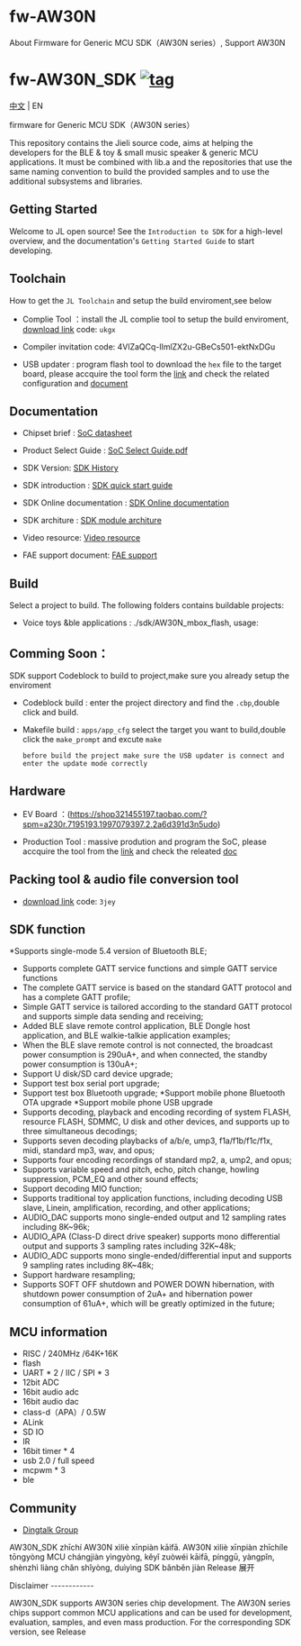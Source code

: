 # fw-AW30N
About Firmware for Generic MCU SDK（AW30N series）, Support AW30N

[tag download]:https://github.com/Jieli-Tech/AW30N/tags
[tag_badgen]:https://img.shields.io/github/v/tag/Jieli-Tech/AW30N?style=plastic&logo=bluetooth&label=tag&labelColor=ffffff&color=informational

# fw-AW30N_SDK   [![tag][tag_badgen]][tag download]

[中文](./README.md) | EN

firmware for Generic MCU SDK（AW30N series）

This repository contains the Jieli source code, aims at helping the developers for the BLE & toy & small music speaker & generic MCU applications.
It must be combined with lib.a and the repositories that use the same
naming convention to build the provided samples and to use the additional
subsystems and libraries.

Getting Started
------------

Welcome to JL open source! See the `Introduction to SDK` for a high-level overview,
and the documentation's `Getting Started Guide` to start developing.

Toolchain
------------

How to get the `JL Toolchain` and setup the build enviroment,see below

* Complie Tool ：install the JL complie tool to setup the build enviroment, [download link](https://pan.baidu.com/s/1f5pK7ZaBNnvbflD-7R22zA) code: `ukgx`
* Compiler invitation code: 4VlZaQCq-lImlZX2u-GBeCs501-ektNxDGu

* USB updater : program flash tool to download the `hex` file to the target board, please accquire the tool form the [link](https://item.taobao.com/item.htm?spm=a1z10.1-c-s.w4004-22883854875.5.504d246bXKwyeH&id=620295020803) and check the related configuration and [document](.doc/stuff/ISD_CONFIG.INI配置文件说明.pdf)


Documentation
------------

* Chipset brief : [SoC datasheet](./doc)

* Product Select Guide : [SoC Select Guide.pdf](./doc/杰理科技AD14_AD15_AD16_AD17_AD18系列语音MCU选型表.pdf)

* SDK Version: [SDK History](doc/AW30N_SDK_发布版本信息.pdf)

* SDK introduction : [SDK quick start guide](./doc/AW30N_SDK手册_V1.0.pdf)

* SDK Online documentation : [SDK Online documentation](https://doc.zh-jieli.com/AW30/zh-cn/master/index.html)

* SDK architure : [SDK module architure ](./doc/)

* Video resource: [Video resource](https://space.bilibili.com/3493277347088769/dynamic)

* FAE support document: [FAE support](https://gitee.com/jieli-tech_fae/fw-jl)

Build
-------------
Select a project to build. The following folders contains buildable projects:

* Voice toys &ble applications : ./sdk/AW30N_mbox_flash, usage:


Comming Soon：
-------------

SDK support Codeblock to build to project,make sure you already setup the enviroment

* Codeblock build : enter the project directory and find the `.cbp`,double click and build.

* Makefile build : `apps/app_cfg` select the target you want to build,double click the `make_prompt` and excute `make`

  `before build the project make sure the USB updater is connect and enter the update mode correctly`


Hardware
-------------

* EV Board ：(https://shop321455197.taobao.com/?spm=a230r.7195193.1997079397.2.2a6d391d3n5udo)

* Production Tool : massive prodution and program the SoC, please accquire the tool from the [link](https://item.taobao.com/item.htm?spm=a1z10.1-c-s.w4004-22883854875.8.504d246bXKwyeH&id=620941819219) and check the releated [doc](./doc/stuff/烧写器使用说明文档.pdf)

Packing tool & audio file conversion tool
-------------

* [download link](https://pan.baidu.com/s/1ajzBF4BFeiRFpDF558ER9w#list/path=%2F) code: `3jey`
  
SDK function
-------------
*Supports single-mode 5.4 version of Bluetooth BLE;
* Supports complete GATT service functions and simple GATT service functions
* The complete GATT service is based on the standard GATT protocol and has a complete GATT profile;
* Simple GATT service is tailored according to the standard GATT protocol and supports simple data sending and receiving;
* Added BLE slave remote control application, BLE Dongle host application, and BLE walkie-talkie application examples;
* When the BLE slave remote control is not connected, the broadcast power consumption is 290uA+, and when connected, the standby power consumption is 130uA+;
* Support U disk/SD card device upgrade;
* Support test box serial port upgrade;
* Support test box Bluetooth upgrade;
*Support mobile phone Bluetooth OTA upgrade
*Support mobile phone USB upgrade
* Supports decoding, playback and encoding recording of system FLASH, resource FLASH, SDMMC, U disk and other devices, and supports up to three simultaneous decodings;
* Supports seven decoding playbacks of a/b/e, ump3, f1a/f1b/f1c/f1x, midi, standard mp3, wav, and opus;
* Supports four encoding recordings of standard mp2, a, ump2, and opus;
* Supports variable speed and pitch, echo, pitch change, howling suppression, PCM_EQ and other sound effects;
* Support decoding MIO function;
* Supports traditional toy application functions, including decoding USB slave, Linein, amplification, recording, and other applications;
* AUDIO_DAC supports mono single-ended output and 12 sampling rates including 8K~96k;
* AUDIO_APA (Class-D direct drive speaker) supports mono differential output and supports 3 sampling rates including 32K~48k;
* AUDIO_ADC supports mono single-ended/differential input and supports 9 sampling rates including 8K~48k;
* Support hardware resampling;
* Supports SOFT OFF shutdown and POWER DOWN hibernation, with shutdown power consumption of 2uA+ and hibernation power consumption of 61uA+, which will be greatly optimized in the future;

MCU information
-------------
* RISC / 240MHz /64K+16K
* flash 
* UART * 2 / IIC / SPI * 3 
* 12bit ADC
* 16bit audio adc
* 16bit audio dac
* class-d（APA）/ 0.5W
* ALink
* SD IO
* IR
* 16bit timer * 4
* usb 2.0 / full speed
* mcpwm * 3
* ble

Community
--------------

* [Dingtalk Group](./doc/stuff/dingtalk.jpg)

AW30N_SDK zhīchí AW30N xìliè xīnpiàn kāifā. AW30N xìliè xīnpiàn zhīchíle tōngyòng MCU chángjiàn yìngyòng, kěyǐ zuòwéi kāifā, pínggū, yàngpǐn, shènzhì liàng chǎn shǐyòng, duìyìng SDK bǎnběn jiàn Release
展开

Disclaimer
------------​

AW30N_SDK supports AW30N series chip development.
The AW30N series chips support common MCU applications and can be used for development, evaluation, samples, and even mass production. For the corresponding SDK version, see Release